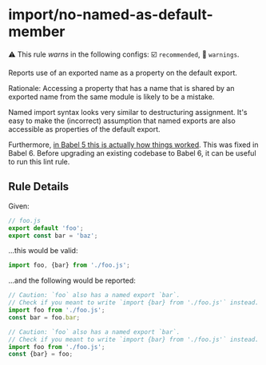 # import/no-named-as-default-member

⚠️ This rule _warns_ in the following configs: ☑️ `recommended`, 🚸 `warnings`.

<!-- end auto-generated rule header -->

Reports use of an exported name as a property on the default export.

Rationale: Accessing a property that has a name that is shared by an exported
name from the same module is likely to be a mistake.

Named import syntax looks very similar to destructuring assignment. It's easy to
make the (incorrect) assumption that named exports are also accessible as
properties of the default export.

Furthermore, [in Babel 5 this is actually how things worked][blog]. This was
fixed in Babel 6. Before upgrading an existing codebase to Babel 6, it can be
useful to run this lint rule.


[blog]: https://kentcdodds.com/blog/misunderstanding-es6-modules-upgrading-babel-tears-and-a-solution


## Rule Details

Given:
```js
// foo.js
export default 'foo';
export const bar = 'baz';
```

...this would be valid:
```js
import foo, {bar} from './foo.js';
```

...and the following would be reported:
```js
// Caution: `foo` also has a named export `bar`.
// Check if you meant to write `import {bar} from './foo.js'` instead.
import foo from './foo.js';
const bar = foo.bar;
```

```js
// Caution: `foo` also has a named export `bar`.
// Check if you meant to write `import {bar} from './foo.js'` instead.
import foo from './foo.js';
const {bar} = foo;
```
